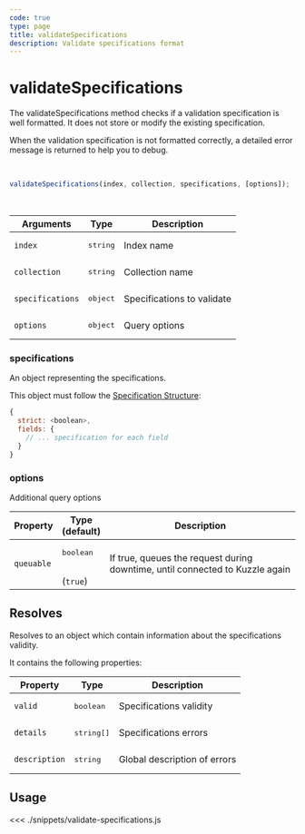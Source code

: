 ```yaml
---
code: true
type: page
title: validateSpecifications
description: Validate specifications format
---
```


# validateSpecifications

The validateSpecifications method checks if a validation specification is well formatted. It does not store or modify the existing specification.

When the validation specification is not formatted correctly, a detailed error message is returned to help you to debug.

<br/>

```js
validateSpecifications(index, collection, specifications, [options]);
```

<br/>

| Arguments        | Type              | Description                |
| ---------------- | ----------------- | -------------------------- |
| `index`          | <pre>string</pre> | Index name                 |
| `collection`     | <pre>string</pre> | Collection name            |
| `specifications` | <pre>object</pre> | Specifications to validate |
| `options`        | <pre>object</pre> | Query options              |

### specifications

An object representing the specifications.

This object must follow the [Specification Structure](/core/2/guides/cookbooks/datavalidation):

```js
{
  strict: <boolean>,
  fields: {
    // ... specification for each field
  }
}
```

### options

Additional query options

| Property   | Type<br/>(default)              | Description                                                                  |
| ---------- | ------------------------------- | ---------------------------------------------------------------------------- |
| `queuable` | <pre>boolean</pre><br/>(`true`) | If true, queues the request during downtime, until connected to Kuzzle again |

## Resolves

Resolves to an object which contain information about the specifications validity.

It contains the following properties:

| Property      | Type                | Description                  |
| ------------- | ------------------- | ---------------------------- |
| `valid`       | <pre>boolean</pre>  | Specifications validity      |
| `details`     | <pre>string[]</pre> | Specifications errors        |
| `description` | <pre>string</pre>   | Global description of errors |

## Usage

<<< ./snippets/validate-specifications.js
